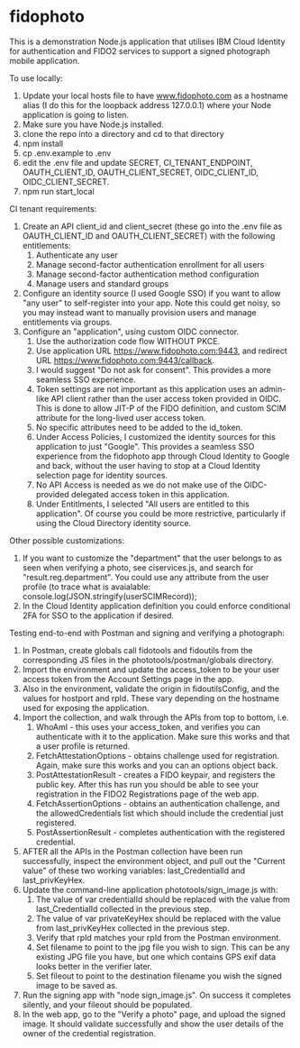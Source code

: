 # fidophoto

This is a demonstration Node.js application that utilises IBM Cloud Identity for authentication and FIDO2 services to support a signed photograph mobile application.

To use locally:

1. Update your local hosts file to have www.fidophoto.com as a hostname alias (I do this for the loopback address 127.0.0.1) where your Node application is going to listen.
1. Make sure you have Node.js installed.
1. clone the repo into a directory and cd to that directory
1. npm install
1. cp .env.example to .env 
1. edit the .env file and update SECRET, CI_TENANT_ENDPOINT, OAUTH_CLIENT_ID, OAUTH_CLIENT_SECRET, OIDC_CLIENT_ID, OIDC_CLIENT_SECRET.
1. npm run start_local


CI tenant requirements:

1. Create an API client_id and client_secret (these go into the .env file as OAUTH_CLIENT_ID and OAUTH_CLIENT_SECRET) with the following entitlements:
    1. Authenticate any user
    1. Manage second-factor authentication enrollment for all users
    1. Manage second-factor authentication method configuration
    1. Manage users and standard groups
1. Configure an identity source (I used Google SSO) if you want to allow "any user" to self-register into your app. Note this could get noisy, so you may instead want to manually provision users and manage entitlements via groups.
1. Configure an "application", using custom OIDC connector. 
	1. Use the authorization code flow WITHOUT PKCE. 
	1. Use application URL https://www.fidophoto.com:9443, and redirect URL https://www.fidophoto.com:9443/callback. 
	1. I would suggest "Do not ask for consent". This provides a more seamless SSO experience.
	1. Token settings are not important as this application uses an admin-like API client rather than the user access token provided in OIDC. This is done to allow JIT-P of the FIDO definition, and custom SCIM attribute for the long-lived user access token. 
	1. No specific attributes need to be added to the id_token. 
	1. Under Access Policies, I customized the identity sources for this application to just "Google". This provides a seamless SSO experience from the fidophoto app through Cloud Identity to Google and back, without the user having to stop at a Cloud Identity selection page for identity sources.
	1. No API Access is needed as we do not make use of the OIDC-provided delegated access token in this application.
	1. Under Entitlments, I selected "All users are entitled to this application". Of course you could be more restrictive, particularly if using the Cloud Directory identity source.

Other possible customizations:

1. If you want to customize the "department" that the user belongs to as seen when verifying a photo, see ciservices.js, and search for "result.reg.department". You could use any attribute from the user profile (to trace what is avaialable: console.log(JSON.stringify(userSCIMRecord));
1. In the Cloud Identity application definition you could enforce conditional 2FA for SSO to the application if desired.


Testing end-to-end with Postman and signing and verifying a photograph:

1. In Postman, create globals call fidotools and fidoutils from the corresponding JS files in the phototools/postman/globals directory.
1. Import the environment and update the access_token to be your user access token from the Account Settings page in the app. 
1. Also in the environment, validate the origin in fidoutilsConfig, and the values for hostport and rpId. These vary depending on the hostname used for exposing the application.
1. Import the collection, and walk through the APIs from top to bottom, i.e. 
	1. WhoAmI - this uses your access_token, and verifies you can authenticate with it to the application. Make sure this works and that a user profile is returned.
	1. FetchAttestationOptions - obtains challenge used for registration. Again, make sure this works and you can an options object back.
	1. PostAttestationResult - creates a FIDO keypair, and registers the public key. After this has run you should be able to see your registration in the FIDO2 Registrations page of the web app.
	1. FetchAssertionOptions - obtains an authentication challenge, and the allowedCredentials list which should include the credential just registered.
	1. PostAssertionResult - completes authentication with the registered credential.
1. AFTER all the APIs in the Postman collection have been run successfully, inspect the environment object, and pull out the "Current value" of these two working variables: last_CredentialId and last_privKeyHex. 
1. Update the command-line application phototools/sign_image.js with:
	1. The value of var credentialId should be replaced with the value from last_CredentialId collected in the previous step.
	1. The value of var privateKeyHex should be replaced with the value from last_privKeyHex collected in the previous step.
	1. Verify that rpId matches your rpId from the Postman environment.
	1. Set filename to point to the jpg file you wish to sign. This can be any existing JPG file you have, but one which contains GPS exif data looks better in the verifier later.
	1. Set fileout to point to the destination filename you wish the signed image to be saved as.
1. Run the signing app with "node sign_image.js". On success it completes silently, and your fileout should be populated.
1. In the web app, go to the "Verify a photo" page, and upload the signed image. It should validate successfully and show the user details of the owner of the credential registration.
